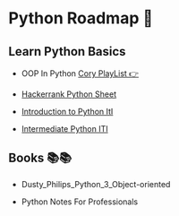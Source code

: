 # Python Roadmap 🚀

## Learn Python Basics


- OOP In Python [Cory PlayList 👉](https://youtube.com/playlist?list=PL-osiE80TeTsqhIuOqKhwlXsIBIdSeYtc)

- [Hackerrank Python Sheet](https://www.hackerrank.com/domains/python?badge_type=python)

- [Introduction to Python ItI](https://onedrive.live.com/?authkey=%21AHTXkSLAxjV%5FjpA&id=B65A41591FDE85C0%2110693&cid=B65A41591FDE85C0)

- [Intermediate Python ITI](https://onedrive.live.com/?authkey=%21AHTXkSLAxjV%5FjpA&id=B65A41591FDE85C0%2110694&cid=B65A41591FDE85C0)


## Books 📚📚

- Dusty_Philips_Python_3_Object-oriented

- Python Notes For Professionals
